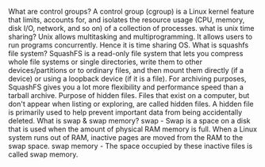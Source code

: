 What are control groups?
A control group (cgroup) is a Linux kernel feature that limits, accounts for, and isolates the resource usage (CPU, memory, disk I/O, network, and so on) of a collection of processes.
what is unix time sharing?
Unix allows multitasking and multiprogramming. It allows users to run programs concurrently. Hence it is time sharing OS.
What is squashfs file system?
SquashFS is a read-only file system that lets you compress whole file systems or single directories, write them to other devices/partitions or to ordinary files, and then mount them directly (if a device) or using a loopback device (if it is a file). For archiving purposes, SquashFS gives you a lot more flexibility and performance speed than a tarball archive.
Purpose of hidden files.
Files that exist on a computer, but don't appear when listing or exploring, are called hidden files. A hidden file is primarily used to help prevent important data from being accidentally deleted.
What is swap & swap memory?
swap - Swap is a space on a disk that is used when the amount of physical RAM memory is full. When a Linux system runs out of RAM, inactive pages are moved from the RAM to the swap space.
swap memory - The space occupied by these inactive files is called swap memory.

